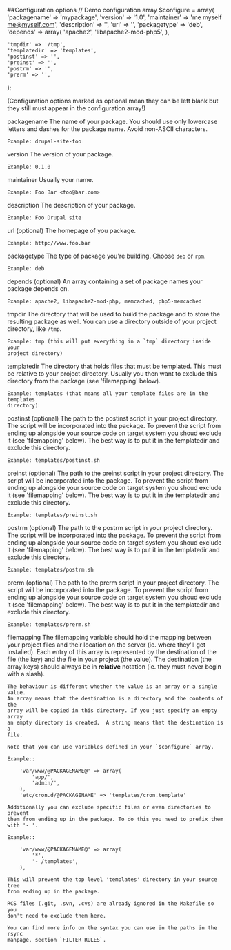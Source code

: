 ##Configuration options
// Demo configuration array
$configure = array(
    'packagename' => 'mypackage',
    'version' => '1.0',
    'maintainer' => 'me myself <me@myself.com>',
    'description' => '',
    'url' => '',
    'packagetype' => 'deb',
    'depends' => array(
        'apache2',
        'libapache2-mod-php5',
    ),

    'tmpdir' => '/tmp',
    'templatedir' => 'templates',
    'postinst' => '',
    'preinst' => '',
    'postrm' => '',
    'prerm' => '',
);

(Configuration options marked as optional mean they can be left blank but they
still must appear in the configuration array!)

packagename
    The name of your package. You should use only lowercase letters and
    dashes for the package name. Avoid non-ASCII characters.

    Example: drupal-site-foo

version
    The version of your package.

    Example: 0.1.0

maintainer
    Usually your name.

    Example: Foo Bar <foo@bar.com>

description
    The description of your package.

    Example: Foo Drupal site

url (optional)
    The homepage of you package.

    Example: http://www.foo.bar

packagetype
    The type of package you're building. Choose `deb` or `rpm`.

    Example: deb

depends (optional)
    An array containing a set of package names your package depends on.

    Example: apache2, libapache2-mod-php, memcached, php5-memcached

tmpdir
    The directory that will be used to build the package and to store the
    resulting package as well. You can use a directory outside of your project
    directory, like `/tmp`.

    Example: tmp (this will put everything in a `tmp` directory inside your
    project directory)

templatedir
    The directory that holds files that must be templated. This must be relative
    to your project directory. Usually you then want to exclude this directory
    from the package (see 'filemapping' below).

    Example: templates (that means all your template files are in the templates
    directory)

postinst (optional)
    The path to the postinst script in your project directory. The script will
    be incorporated into the package. To prevent the script from ending up
    alongside your source code on target system you shoud exclude it (see
    'filemapping' below). The best way is to put it in the templatedir and
    exclude this directory.

    Example: templates/postinst.sh

preinst (optional)
    The path to the preinst script in your project directory. The script will
    be incorporated into the package. To prevent the script from ending up
    alongside your source code on target system you shoud exclude it (see
    'filemapping' below). The best way is to put it in the templatedir and
    exclude this directory.

    Example: templates/preinst.sh

postrm (optional)
    The path to the postrm script in your project directory. The script will
    be incorporated into the package. To prevent the script from ending up
    alongside your source code on target system you shoud exclude it (see
    'filemapping' below). The best way is to put it in the templatedir and
    exclude this directory.

    Example: templates/postrm.sh

prerm (optional)
    The path to the prerm script in your project directory. The script will
    be incorporated into the package. To prevent the script from ending up
    alongside your source code on target system you shoud exclude it (see
    'filemapping' below). The best way is to put it in the templatedir and
    exclude this directory.

    Example: templates/prerm.sh

filemapping
    The filemapping variable should hold the mapping between your project files
    and their location on the server (ie. where they'll get installed). Each
    entry of this array is represented by the destination of the file (the key)
    and the file in your project (the value). The destination (the array keys)
    should always be in **relative** notation (ie. they must never begin with a
    slash).

    The behaviour is different whether the value is an array or a single value.
    An array means that the destination is a directory and the contents of the
    array will be copied in this directory. If you just specify an empty array
    an empty directory is created.  A string means that the destination is a
    file.

    Note that you can use variables defined in your `$configure` array.

    Example::

        'var/www/@PACKAGENAME@' => array(
            'app/',
            'admin/',
        ),
        'etc/cron.d/@PACKAGENAME' => 'templates/cron.template'

    Additionally you can exclude specific files or even directories to prevent
    them from ending up in the package. To do this you need to prefix them
    with '- '.

    Example::

        'var/www/@PACKAGENAME@' => array(
            '*',
            '- /templates',
        ),

    This will prevent the top level 'templates' directory in your source tree
    from ending up in the package.

    RCS files (.git, .svn, .cvs) are already ignored in the Makefile so you
    don't need to exclude them here.

    You can find more info on the syntax you can use in the paths in the rsync
    manpage, section `FILTER RULES`.